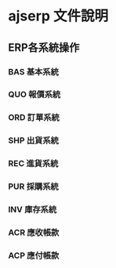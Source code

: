 # ajserp 文件說明
## ERP各系統操作
### BAS 基本系統
### QUO 報價系統
### ORD 訂單系統
### SHP 出貨系統
### REC 進貨系統
### PUR 採購系統
### INV 庫存系統
### ACR 應收帳款
### ACP 應付帳款
